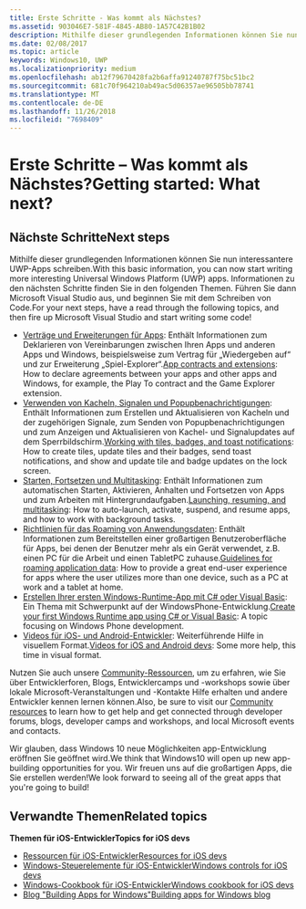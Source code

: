 ```yaml
---
title: Erste Schritte - Was kommt als Nächstes?
ms.assetid: 903046E7-581F-4845-AB80-1A57C42B1B02
description: Mithilfe dieser grundlegenden Informationen können Sie nun interessantere Apps für die Universelle Windows-Plattform (UWP) schreiben.
ms.date: 02/08/2017
ms.topic: article
keywords: Windows10, UWP
ms.localizationpriority: medium
ms.openlocfilehash: ab12f79670428fa2b6affa91240787f75bc51bc2
ms.sourcegitcommit: 681c70f964210ab49ac5d06357ae96505bb78741
ms.translationtype: MT
ms.contentlocale: de-DE
ms.lasthandoff: 11/26/2018
ms.locfileid: "7698409"
---
```

# <a name="getting-started-what-next"></a><span data-ttu-id="248a7-104">Erste Schritte – Was kommt als Nächstes?</span><span class="sxs-lookup"><span data-stu-id="248a7-104">Getting started: What next?</span></span>


## <a name="next-steps"></a><span data-ttu-id="248a7-105">Nächste Schritte</span><span class="sxs-lookup"><span data-stu-id="248a7-105">Next steps</span></span>

<span data-ttu-id="248a7-106">Mithilfe dieser grundlegenden Informationen können Sie nun interessantere UWP-Apps schreiben.</span><span class="sxs-lookup"><span data-stu-id="248a7-106">With this basic information, you can now start writing more interesting Universal Windows Platform (UWP) apps.</span></span> <span data-ttu-id="248a7-107">Informationen zu den nächsten Schritte finden Sie in den folgenden Themen. Führen Sie dann Microsoft Visual Studio aus, und beginnen Sie mit dem Schreiben von Code.</span><span class="sxs-lookup"><span data-stu-id="248a7-107">For your next steps, have a read through the following topics, and then fire up Microsoft Visual Studio and start writing some code!</span></span>

-   <span data-ttu-id="248a7-108">[Verträge und Erweiterungen für Apps](https://msdn.microsoft.com/library/windows/apps/hh464906): Enthält Informationen zum Deklarieren von Vereinbarungen zwischen Ihren Apps und anderen Apps und Windows, beispielsweise zum Vertrag für „Wiedergeben auf“ und zur Erweiterung „Spiel-Explorer“.</span><span class="sxs-lookup"><span data-stu-id="248a7-108">[App contracts and extensions](https://msdn.microsoft.com/library/windows/apps/hh464906): How to declare agreements between your apps and other apps and Windows, for example, the Play To contract and the Game Explorer extension.</span></span>
-   <span data-ttu-id="248a7-109">[Verwenden von Kacheln, Signalen und Popupbenachrichtigungen](https://msdn.microsoft.com/library/windows/apps/xaml/hh868259): Enthält Informationen zum Erstellen und Aktualisieren von Kacheln und der zugehörigen Signale, zum Senden von Popupbenachrichtigungen und zum Anzeigen und Aktualisieren von Kachel- und Signalupdates auf dem Sperrbildschirm.</span><span class="sxs-lookup"><span data-stu-id="248a7-109">[Working with tiles, badges, and toast notifications](https://msdn.microsoft.com/library/windows/apps/xaml/hh868259): How to create tiles, update tiles and their badges, send toast notifications, and show and update tile and badge updates on the lock screen.</span></span>
-   <span data-ttu-id="248a7-110">[Starten, Fortsetzen und Multitasking](https://msdn.microsoft.com/library/windows/apps/hh770837): Enthält Informationen zum automatischen Starten, Aktivieren, Anhalten und Fortsetzen von Apps und zum Arbeiten mit Hintergrundaufgaben.</span><span class="sxs-lookup"><span data-stu-id="248a7-110">[Launching, resuming, and multitasking](https://msdn.microsoft.com/library/windows/apps/hh770837): How to auto-launch, activate, suspend, and resume apps, and how to work with background tasks.</span></span>
-   <span data-ttu-id="248a7-111">[Richtlinien für das Roaming von Anwendungsdaten](https://msdn.microsoft.com/library/windows/apps/hh465094): Enthält Informationen zum Bereitstellen einer großartigen Benutzeroberfläche für Apps, bei denen der Benutzer mehr als ein Gerät verwendet, z.B. einen PC für die Arbeit und einen TabletPC zuhause.</span><span class="sxs-lookup"><span data-stu-id="248a7-111">[Guidelines for roaming application data](https://msdn.microsoft.com/library/windows/apps/hh465094): How to provide a great end-user experience for apps where the user utilizes more than one device, such as a PC at work and a tablet at home.</span></span>
-   <span data-ttu-id="248a7-112">[Erstellen Ihrer ersten Windows-Runtime-App mit C# oder Visual Basic](http://go.microsoft.com/fwlink/p/?LinkID=394138): Ein Thema mit Schwerpunkt auf der WindowsPhone-Entwicklung.</span><span class="sxs-lookup"><span data-stu-id="248a7-112">[Create your first Windows Runtime app using C# or Visual Basic](http://go.microsoft.com/fwlink/p/?LinkID=394138): A topic focusing on Windows Phone development.</span></span>
-   <span data-ttu-id="248a7-113">[Videos für iOS- und Android-Entwickler](https://msdn.microsoft.com/library/windows/apps/dn393982): Weiterführende Hilfe in visuellem Format.</span><span class="sxs-lookup"><span data-stu-id="248a7-113">[Videos for iOS and Android devs](https://msdn.microsoft.com/library/windows/apps/dn393982): Some more help, this time in visual format.</span></span>

<span data-ttu-id="248a7-114">Nutzen Sie auch unsere [Community-Ressourcen](https://developer.microsoft.com/en-us/windows/support), um zu erfahren, wie Sie über Entwicklerforen, Blogs, Entwicklercamps und -workshops sowie über lokale Microsoft-Veranstaltungen und -Kontakte Hilfe erhalten und andere Entwickler kennen lernen können.</span><span class="sxs-lookup"><span data-stu-id="248a7-114">Also, be sure to visit our [Community resources](https://developer.microsoft.com/en-us/windows/support) to learn how to get help and get connected through developer forums, blogs, developer camps and workshops, and local Microsoft events and contacts.</span></span>

<span data-ttu-id="248a7-115">Wir glauben, dass Windows 10 neue Möglichkeiten app-Entwicklung eröffnen Sie geöffnet wird.</span><span class="sxs-lookup"><span data-stu-id="248a7-115">We think that Windows10 will open up new app-building opportunities for you.</span></span> <span data-ttu-id="248a7-116">Wir freuen uns auf die großartigen Apps, die Sie erstellen werden!</span><span class="sxs-lookup"><span data-stu-id="248a7-116">We look forward to seeing all of the great apps that you're going to build!</span></span>

## <a name="related-topics"></a><span data-ttu-id="248a7-117">Verwandte Themen</span><span class="sxs-lookup"><span data-stu-id="248a7-117">Related topics</span></span>

**<span data-ttu-id="248a7-118">Themen für iOS-Entwickler</span><span class="sxs-lookup"><span data-stu-id="248a7-118">Topics for iOS devs</span></span>**
* [<span data-ttu-id="248a7-119">Ressourcen für iOS-Entwickler</span><span class="sxs-lookup"><span data-stu-id="248a7-119">Resources for iOS devs</span></span>](https://msdn.microsoft.com/library/windows/apps/jj945493)
* [<span data-ttu-id="248a7-120">Windows-Steuerelemente für iOS-Entwickler</span><span class="sxs-lookup"><span data-stu-id="248a7-120">Windows controls for iOS devs</span></span>](https://msdn.microsoft.com/library/windows/apps/dn263255)
* [<span data-ttu-id="248a7-121">Windows-Cookbook für iOS-Entwickler</span><span class="sxs-lookup"><span data-stu-id="248a7-121">Windows cookbook for iOS devs</span></span>](https://msdn.microsoft.com/library/windows/apps/dn263256)
* [<span data-ttu-id="248a7-122">Blog "Building Apps for Windows"</span><span class="sxs-lookup"><span data-stu-id="248a7-122">Building apps for Windows blog</span></span>](https://blogs.windows.com/buildingapps/2016/01/27/visual-studio-walkthrough-for-ios-developers/)
